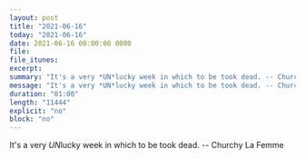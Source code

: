 ```yaml
---
layout: post
title: "2021-06-16"
today: "2021-06-16"
date: 2021-06-16 00:00:00 0000
file:
file_itunes:
excerpt:
summary: "It's a very *UN*lucky week in which to be took dead. -- Churchy La Femme"
message: "It's a very *UN*lucky week in which to be took dead. -- Churchy La Femme"
duration: "01:00"
length: "11444"
explicit: "no"
block: "no"
---
```

It's a very *UN*lucky week in which to be took dead. -- Churchy La Femme

